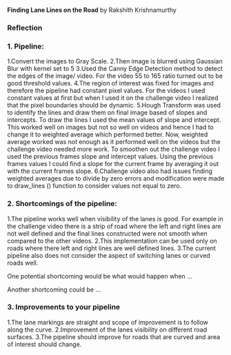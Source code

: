 **Finding Lane Lines on the Road**
by Rakshith Krishnamurthy
### Reflection

### 1. Pipeline:

1.Convert the images to Gray Scale.
2.Then image is blurred using Gaussian Blur with kernel set to 5
3.Used the Canny Edge Detection method to detect the edges of the image/ video. For the video 55 to 165 ratio turned out to be good threshold values.
4.The region of interest was fixed for images and therefore the pipeline had constant pixel values. For the videos I used constant values at first but when I used it on the challenge video I realized that the pixel boundaries should be dynamic.
5.Hough Transform was used to identify the lines and draw them on final image based of slopes and intercepts. To draw the lines I used the mean values of slope and intercept. This worked well on images but not so well on videos and hence I had to change it to weighted average which performed better. Now, weighted average worked was not enough as it performed well on the videos but the challenge video needed more work. To smoothen out the challenge video I used the previous frames slope and intercept values. Using the previous frames values I could find a slope for the current frame by averaging it out with the current frames slope.
6.Challenge video also had issues finding weighted averages due to divide by zero errors and modification were made to draw_lines () function to consider values not equal to zero.

### 2. Shortcomings of the pipeline:

1.The pipeline works well when visibility of the lanes is good. For example in the challenge video there is a strip of road where the left and right lines are not well defined and the final lines constructed were not smooth when compared to the other videos.
2.This implementation can be used only on roads where there left and right lines are well defined lines.
3.The current pipeline also does not consider the aspect of switching lanes or curved roads well.


One potential shortcoming would be what would happen when ... 

Another shortcoming could be ...


### 3. Improvements to your pipeline

1.The lane markings are straight and scope of improvement is to follow along the curve.
2.Improvement of the lanes visibility on different road surfaces.
3.The pipeline should improve for roads that are curved and area of interest should change.
